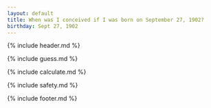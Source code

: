 ```yaml
---
layout: default
title: When was I conceived if I was born on September 27, 1902?
birthday: Sept 27, 1902
---
```


{% include header.md %}

{% include guess.md %}

{% include calculate.md %}

{% include safety.md %}

{% include footer.md %}



